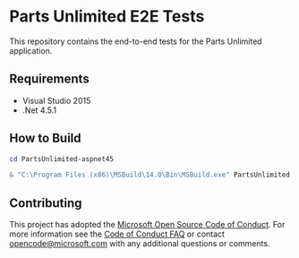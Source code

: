 # Parts Unlimited E2E Tests

This repository contains the end-to-end tests for the Parts Unlimited application.

## Requirements
- Visual Studio 2015
- .Net 4.5.1

## How to Build

```powershell
cd PartsUnlimited-aspnet45

& "C:\Program Files (x86)\MSBuild\14.0\Bin\MSBuild.exe" PartsUnlimited.sln /t:Rebuild /p:Configuration=Debug /p:RestorePackages=true
```

## Contributing

This project has adopted the [Microsoft Open Source Code of Conduct](https://opensource.microsoft.com/codeofconduct/). For more information see the [Code of Conduct FAQ](https://opensource.microsoft.com/codeofconduct/faq/) or contact [opencode@microsoft.com](mailto:opencode@microsoft.com) with any additional questions or comments.
